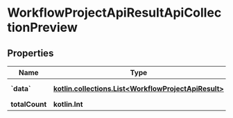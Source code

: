 
# WorkflowProjectApiResultApiCollectionPreview

## Properties
| Name | Type | Description | Notes |
| ------------ | ------------- | ------------- | ------------- |
| **&#x60;data&#x60;** | [**kotlin.collections.List&lt;WorkflowProjectApiResult&gt;**](WorkflowProjectApiResult.md) | Preview items |  |
| **totalCount** | **kotlin.Int** | Total count |  |



